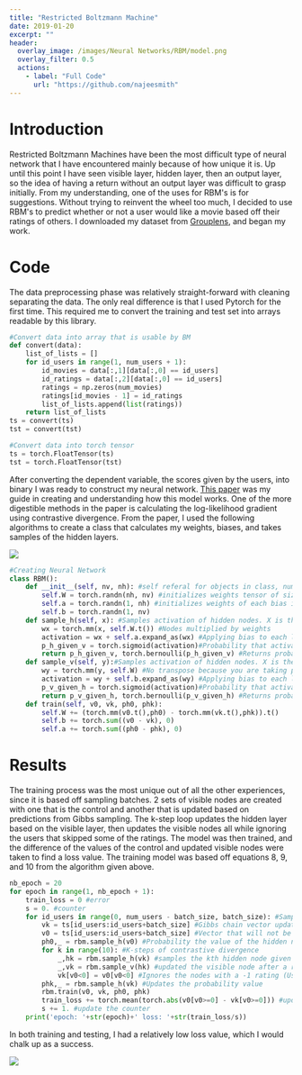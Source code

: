 ```yaml
---
title: "Restricted Boltzmann Machine"
date: 2019-01-20
excerpt: ""
header:
  overlay_image: /images/Neural Networks/RBM/model.png
  overlay_filter: 0.5
  actions:
    - label: "Full Code"
      url: "https://github.com/najeesmith"
---
```


# Introduction

Restricted Boltzmann Machines have been the most difficult type of neural network
that I have encountered mainly because of how unique it is. Up until this point
I have seen visible layer, hidden layer, then an output layer, so the idea
of having a return without an output layer was difficult to grasp initially.
From my understanding, one of the uses for RBM's is for suggestions. Without
trying to reinvent the wheel too much, I decided to use RBM's to predict
whether or not a user would like a movie based off their ratings of others.
I downloaded my dataset from [Grouplens](https://grouplens.org/datasets/movielens/),
and began my work.

# Code

The data preprocessing phase was relatively straight-forward with cleaning
separating the data. The only real difference is that I used Pytorch for the
first time. This required me to convert the training and test set into arrays
readable by this library.

```python
#Convert data into array that is usable by BM
def convert(data):
    list_of_lists = []
    for id_users in range(1, num_users + 1):
        id_movies = data[:,1][data[:,0] == id_users]
        id_ratings = data[:,2][data[:,0] == id_users]
        ratings = np.zeros(num_movies)
        ratings[id_movies - 1] = id_ratings
        list_of_lists.append(list(ratings))
    return list_of_lists
ts = convert(ts)
tst = convert(tst)

#Convert data into torch tensor
ts = torch.FloatTensor(ts)
tst = torch.FloatTensor(tst)
```

After converting the dependent variable, the scores given by the users,
into binary I was ready to construct my neural network. [This paper](https://pdfs.semanticscholar.org/dd13/5a89b5075af5cbef5becaf419457cdd77cc9.pdf) was my guide in creating and understanding
how this model works. One of the more digestible methods in the paper is
calculating the log-likelihood gradient using contrastive divergence. From the paper,
I used the following algorithms to create a class that calculates my weights, biases,
and takes samples of the hidden layers.

<img src="{{site.baseurl}}/images\Neural Networks\RBM\equations.PNG">

```python
#Creating Neural Network
class RBM():
    def __init__(self, nv, nh): #self referal for objects in class, number of hidden and visible nodes. Nv= movies and nh = # of features
        self.W = torch.randn(nh, nv) #initializes weights tensor of size nh and nv
        self.a = torch.randn(1, nh) #initializes weights of each bias in reference to the batch (1) and the hidden node
        self.b = torch.randn(1, nv)
    def sample_h(self, x): #Samples activation of hidden nodes. X is the visible neurons
        wx = torch.mm(x, self.W.t()) #Nodes multiplied by weights
        activation = wx + self.a.expand_as(wx) #Applying bias to each line of minibatch
        p_h_given_v = torch.sigmoid(activation)#Probability that activation function is activated where v is the score and h is the genre
        return p_h_given_v, torch.bernoulli(p_h_given_v) #Returns probabilities and samples of hidden neurons
    def sample_v(self, y):#Samples activation of hidden nodes. X is the visible neurons
        wy = torch.mm(y, self.W) #No transpose because you are taking pv|h
        activation = wy + self.b.expand_as(wy) #Applying bias to each line of minibatch
        p_v_given_h = torch.sigmoid(activation)#Probability that activation function is activated where v is the score and h is the genre
        return p_v_given_h, torch.bernoulli(p_v_given_h) #Returns probabilities and samples of hidden neurons
    def train(self, v0, vk, ph0, phk):
        self.W += (torch.mm(v0.t(),ph0) - torch.mm(vk.t(),phk)).t()
        self.b += torch.sum((v0 - vk), 0)
        self.a += torch.sum((ph0 - phk), 0)
```

# Results
The training process was the most unique out of all the other experiences,
since it is based off sampling batches. 2 sets of visible nodes are created with one that is the control and another that is updated based on predictions from Gibbs sampling. The k-step loop updates the hidden layer based on the visible layer, then updates the visible nodes all while ignoring the users that skipped some of the ratings.
The model was then trained, and the difference of the values of the control and updated visible nodes were taken to find a loss value. The training model was based off equations 8, 9, and 10 from the algorithm given above.

```python
nb_epoch = 20
for epoch in range(1, nb_epoch + 1):
    train_loss = 0 #error
    s = 0. #counter
    for id_users in range(0, num_users - batch_size, batch_size): #Samples the user values in batches of 100
        vk = ts[id_users:id_users+batch_size] #Gibbs chain vector updated by every random walk (k steps)
        v0 = ts[id_users:id_users+batch_size] #Vector that will not be updated to compare and find error
        ph0,_ = rbm.sample_h(v0) #Probability the value of the hidden node equals 1 given real ratings
        for k in range(10): #K-steps of contrastive divergence
            _,hk = rbm.sample_h(vk) #samples the kth hidden node given the values of the visible nodes (actual ratings)
            _,vk = rbm.sample_v(hk) #updated the visible node after a round of Gibbs sampling of hidden nodes
            vk[v0<0] = v0[v0<0] #Ignores the nodes with a -1 rating (User did not give rating on moving)
        phk,_ = rbm.sample_h(vk) #Updates the probability value
        rbm.train(v0, vk, ph0, phk)
        train_loss += torch.mean(torch.abs(v0[v0>=0] - vk[v0>=0])) #update to the loss value
        s += 1. #update the counter
    print('epoch: '+str(epoch)+' loss: '+str(train_loss/s))
```

In both training and testing, I had a relatively low loss value, which I would
chalk up as a success.

<img src="{{site.baseurl}}/images\Neural Networks\RBM\code_results.PNG">
